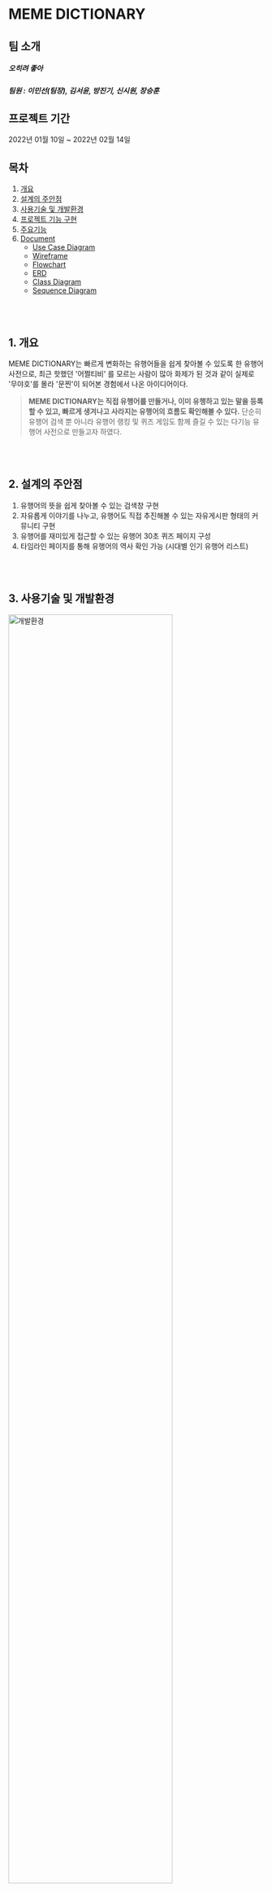 # MEME DICTIONARY

## 팀 소개
##### 오히려 좋아
##### 팀원 : 이민선(팀장), 김서윤, 방진기, 신시원, 장승훈

## 프로젝트 기간
2022년 01월 10일 ~ 2022년 02월 14일

## 목차  
1. [개요](#1-개요)
2. [설계의 주안점](#2-설계의-주안점)
3. [사용기술 및 개발환경](#3-사용기술-및-개발환경)
4. [프로젝트 기능 구현](#4-프로젝트-기능-구현)
5. [주요기능](#5-주요기능)
6. [Document](#6-document)
   - [Use Case Diagram](#use-case-diagram)
   - [Wireframe](#wireframe)
   - [Flowchart](#flowchart)
   - [ERD](#erd)
   - [Class Diagram](#class-diagram)
   - [Sequence Diagram](#sequence-diagram)


<br/><br/>
## 1. 개요
MEME DICTIONARY는 빠르게 변화하는 유행어들을 쉽게 찾아볼 수 있도록 한 유행어 사전으로,
최근 핫했던 '어쩔티비' 를 모르는 사람이 많아 화제가 된 것과 같이
실제로 '무야호'를 몰라 '문찐'이 되어본 경험에서 나온 아이디어이다.


> **MEME DICTIONARY는 직접 유행어를 만들거나, 이미 유행하고 있는 말을 등록할 수 있고,
빠르게 생겨나고 사라지는 유행어의 흐름도 확인해볼 수 있다.**
단순히 유행어 검색 뿐 아니라 유행어 랭킹 및 퀴즈 게임도 함께 즐길 수 있는
다기능 유행어 사전으로 만들고자 하였다.


<br/><br/>
## 2. 설계의 주안점
1. 유행어의 뜻을 쉽게 찾아볼 수 있는 검색창 구현
2. 자유롭게 이야기를 나누고, 유행어도 직접 추진해볼 수 있는 자유게시판 형태의 커뮤니티 구현
3. 유행어를 재미있게 접근할 수 있는 유행어 30초 퀴즈 페이지 구성
4. 타임라인 페이지를 통해 유행어의 역사 확인 가능 (시대별 인기 유행어 리스트)


<br/><br/>
## 3. 사용기술 및 개발환경


<img src="https://user-images.githubusercontent.com/100409006/158173146-fffaf59d-92a3-4bcd-b8bc-f48fb61dda60.png" alt="개발환경" width="80%">

<table>
   <tr>
    <th colspan="3">사용기술 및 개발환경</th>
  </tr>
  
  <tr>
    <td rowspan="2">개발 언어</td>
    <td>FRONT</td>
    <td>html5, js, css3</td>
  </tr>
  <tr>
    <td>BACK</td>
    <td> java, Spring/jsp</td>
  </tr>
  <tr>
    <td>IDE</td>
    <td colspan="2">eclipse, sqldeveloper</td>
  </tr>
  <tr>
    <td>SERVER</td>
    <td colspan="2">Apache Tomcat 8.5</td>
  </tr>
  <tr>
    <td>DB</td>
    <td colspan="2">oracle 11g </td>
  </tr>
  <tr>
    <td>협업</td>
    <td colspan="2">GitHub</td>
  </tr>
</table>



<br/><br/>
## 4. 프로젝트 기능 구현

- 김서윤
  - **유행어 사전**
     - 유행어 사전 검색
     - 유행어 사전 등재 요청 (첨부파일)
     - 유행어 사전 수정/삭제 요청
     
  - **유행어 타임라인**
    - 시대에 따른 유행어 조회순 조회

- 방진기
  - **회원 관리**
    - 로그인
      - 화면 구현
      - 로그인 기능
      - 아이디 찾기
      - 비밀번호 재설정
    - 마이페이지
      - 내가 쓴 글, 댓글, 퀴즈 관리
      - 회원 정보 수정
      - 회원 탈퇴
      - 로그아웃
    - 관리자페이지
      - 회원 관리
      - 유행어 사전 관리
      - 게시판 관리
      - 퀴즈 관리

- 신시원
  - **회원 관리**
    - 로그인
      - 화면 구현
    - 마이페이지
      - 화면 구현
    - 관리자페이지
      - 화면 구현
  - **유행어 추진/자유게시판**
    - 화면 구현

- 이민선
    - **메인 페이지**
      - 화면 구현
    - **유행어 추진/자유게시판**
      - 게시글
        - 게시글 목록 및 상세페이지 조회, 등록(첨부파일), 수정, 삭제
        - 게시글 신고 / 추천
        - 관리자 : 게시글 숨기기 / 보이기
        - 비회원은 조회만 허용하며 관리자는 수정 비허용
      - 댓글
        - 댓글 목록 조회, 등록, 수정, 삭제
        - 로그인 시에만 작성 가능

    - **유행어 랭킹**
        - 유행어 사전 : 조회 수에 따른 랭킹
        - 유행어 추진 / 자유 게시판 : 추천 수에 따른 랭킹
        - 유행어 퀴즈 : 회원별 맞춘 갯수에 따른 랭킹
        - 페이지 별로 메인 랭킹을 달리 함

- 장승훈
  - **유행어 퀴즈**
    - 30초 랜덤 퀴즈 : 랜덤으로 퀴즈 가져오기(이미지, 객관식 문항)
    - 퀴즈 등록 : 퀴즈 유형에 따라 객관식 문항 등록, 다중 이미지 등록
    - 퀴즈 수정 : 퀴즈 유형에 따라 객관식 문항 수정, 다중 이미지 수정
    - 퀴즈 삭제 : 퀴즈 유형에 따라 객관식 문항 삭제, 다중 이미지 삭제
    - 퀴즈 결과 : 퀴즈와 사용자의 입력값을 가져와 출력 해주고 회원의 최고 기록을 저장
    - 퀴즈 신고 : 잘못된 문제를 신고할 수 있다.
<br/><br/>


## 5. 주요기능
#### 1. 메인 페이지

![메인 페이지](https://user-images.githubusercontent.com/100409006/157794282-c823846d-2bba-41af-8710-1d0b40dba752.PNG)
![2](https://user-images.githubusercontent.com/100409006/157794441-bcda0610-f5f6-4c67-8e20-e5cdd0a821fd.PNG)

<br/><br/>

 
#### 2. 유행어 사전


![3](https://user-images.githubusercontent.com/100409006/157794445-ba71c1a0-8a49-47da-93fe-03a7944af27b.PNG)
![4](https://user-images.githubusercontent.com/100409006/157794447-49eea3c9-c064-4216-a1d1-24ac4eca5cd2.PNG)
![5](https://user-images.githubusercontent.com/100409006/157794448-aea702d4-60dd-4f89-aed3-54efb650ee6d.PNG)
![6](https://user-images.githubusercontent.com/100409006/157794444-1d37c96e-7499-4305-ab1d-469e89142608.PNG)

<br/><br/>

 
#### 3. 유행어 추진/자유게시판


![27](https://user-images.githubusercontent.com/100409006/157796185-d36443d5-e2ca-438e-8666-4bb96f64d1f7.PNG)
![28](https://user-images.githubusercontent.com/100409006/157796188-41315f8c-6cb4-4786-9069-a55adfd5fa7d.PNG)
![29](https://user-images.githubusercontent.com/100409006/157796190-71319b48-1f47-4e3d-adc9-023b67401ccc.PNG)
![30](https://user-images.githubusercontent.com/100409006/157796191-4b9ada95-42cf-47da-9c36-6b117a68defb.PNG)
![31](https://user-images.githubusercontent.com/100409006/157796193-3f4f2966-2bef-4b82-b7cb-c19fabf64cf8.PNG)
![32](https://user-images.githubusercontent.com/100409006/157796194-728cd62f-7db3-4d5e-8c90-a8d8fb37caf2.PNG)
![33](https://user-images.githubusercontent.com/100409006/157796177-f179c393-5c58-4391-ab6e-2507e47abfef.PNG)
<br/><br/>

 
#### 4. 유행어 퀴즈


![34](https://user-images.githubusercontent.com/100409006/157796628-68295f15-adbc-4c90-be3d-0863635f7f4a.PNG)
![35](https://user-images.githubusercontent.com/100409006/157796630-72641c0b-d61e-4e95-b724-5e0983279327.PNG)
![36](https://user-images.githubusercontent.com/100409006/157796631-5f149392-4d10-4912-96f8-3e01ca804271.PNG)
![37](https://user-images.githubusercontent.com/100409006/157796623-4f8c7e22-2c92-4f38-8a4e-3e75af17e4cb.PNG)
<br/><br/>


#### 5. 유행어 랭킹


![39](https://user-images.githubusercontent.com/100409006/157796644-9f5dd9d3-9e4d-4453-8fa9-718e6205c0c7.PNG)
![40](https://user-images.githubusercontent.com/100409006/157796646-da0789d0-4f17-4296-8a3b-31f7be961bb6.PNG)
![41](https://user-images.githubusercontent.com/100409006/157796643-010d890f-1fe1-44f1-b065-ff399baf3513.PNG)
<br/><br/>


#### 6. 유행어 타임라인


![38](https://user-images.githubusercontent.com/100409006/157796636-333ec66a-1b2b-4845-b2fb-c86dbb01e83c.PNG)
<br/><br/>


#### 7. 로그인 기능

![7](https://user-images.githubusercontent.com/100409006/157795362-d80aacc5-5761-4586-9601-d23561411811.PNG)
![8](https://user-images.githubusercontent.com/100409006/157795364-5920a6c3-1b2b-4886-9758-49812dd4b6b7.PNG)
![9](https://user-images.githubusercontent.com/100409006/157795365-2b8875fc-0698-49ca-9051-e79e9c85f908.PNG)
![10](https://user-images.githubusercontent.com/100409006/157795367-78d90c6f-2563-426b-818e-8f4373a13cb3.PNG)
![11](https://user-images.githubusercontent.com/100409006/157795356-1a55b211-0e3f-4b92-a6df-c59a5caca335.PNG)
<br/><br/>


#### 8. 마이페이지

![12](https://user-images.githubusercontent.com/100409006/157795772-07409bb7-f4a6-4bfc-84d2-d6e3e48c5d73.PNG)
![13](https://user-images.githubusercontent.com/100409006/157795773-74786415-afb5-43bc-b623-9ab2f834696d.PNG)
![14](https://user-images.githubusercontent.com/100409006/157795765-26382fed-9a4a-4215-a233-97280a2473d6.PNG)
![15](https://user-images.githubusercontent.com/100409006/157795768-a083759b-fb14-4d04-9829-6fb59118ee0f.PNG)
![16](https://user-images.githubusercontent.com/100409006/157795771-7fdacebf-48f2-4c75-9924-128ebd1cfd4c.PNG)

<br/><br/>

#### 9. 관리자페이지


![17](https://user-images.githubusercontent.com/100409006/157795921-e43fb6f3-83d2-464b-85a0-09f80c0ef345.PNG)
![18](https://user-images.githubusercontent.com/100409006/157795922-44f7e575-ed58-48c5-af17-7df2b327c1ce.PNG)
![19](https://user-images.githubusercontent.com/100409006/157795923-6c0e4f61-ccbe-46bd-8e8a-6a3b0a9a5821.PNG)
![20](https://user-images.githubusercontent.com/100409006/157795924-59ed83d8-b617-4a88-9a70-6728f07cdcc5.PNG)
![21](https://user-images.githubusercontent.com/100409006/157795925-c8567d63-6293-46ec-a2ef-94c45b90175f.PNG)
![22](https://user-images.githubusercontent.com/100409006/157795926-00b49ae0-08ed-4aae-820a-09719e90d2ae.PNG)
![23](https://user-images.githubusercontent.com/100409006/157795927-d9306ac3-65d8-4869-a962-866a1035487a.PNG)
![24](https://user-images.githubusercontent.com/100409006/157795928-662fcae6-fb56-4e53-9f41-f3580c9f6c87.PNG)
![25](https://user-images.githubusercontent.com/100409006/157795931-ac43f23a-88b3-40df-8862-0b95cc5406ea.PNG)
![26](https://user-images.githubusercontent.com/100409006/157795918-89c0d96c-20ad-4740-b732-e7016a5db461.PNG)

<br/><br/><br/>


## 6. Document
### Use Case Diagram
<img src="https://user-images.githubusercontent.com/100409006/158661233-24bf03e3-1299-43b3-9392-7e043bc2a829.PNG" alt="회원관리" width="50%"><img src="https://user-images.githubusercontent.com/100409006/158661236-6335097b-b107-4549-9732-d761a095b17f.PNG" alt="유행어사전" width="50%">
<img src="https://user-images.githubusercontent.com/100409006/158661239-478f054e-e649-4249-ba17-5aaaff0ba6b2.PNG" alt="게시판" width="50%"><img src="https://user-images.githubusercontent.com/100409006/158661221-c65dfd0a-1597-42c2-8e68-1cf3c75482a2.PNG" alt="퀴즈" width="50%">
<img src="https://user-images.githubusercontent.com/100409006/158661228-45d8e97f-aa02-4f05-8931-448f6068ef41.PNG" alt="타임라인" width="50%"><img src="https://user-images.githubusercontent.com/100409006/158661230-f852628d-79ce-49bc-83c5-9344be7e4634.PNG" alt="랭킹" width="50%">


<br><br>

### Wireframe
[와이어프레임 문서](https://github.com/mingulee-devel/flutter_kdubus-app/files/8301714/-.-.pdf)

<br><br>

### Flowchart

##### 사용자
<img src="https://user-images.githubusercontent.com/100409006/158662408-5f9dad17-fb55-4fba-9ad1-03b364d2aad8.png" alt="사용자" width="70%">


##### 관리자
<img src="https://user-images.githubusercontent.com/100409006/158662402-ce8144e8-a2cb-425a-a4d5-b68da28cbf27.png" alt="관리자" width="70%">

<!--
<img src="https://user-images.githubusercontent.com/100409006/158661773-26b53041-6d9e-4ad1-89b2-f63f76e37519.PNG" alt="사용자 플로우차트" width="50%"><img src="https://user-images.githubusercontent.com/100409006/158661778-d35af87c-5180-4db1-8b3c-179196d6f250.PNG" alt="로그인 유행어사전" width="50%">
<img src="https://user-images.githubusercontent.com/100409006/158661780-0ee58ecf-e085-40b8-a8e2-a69610dda4de.PNG" alt="게시판 랭킹" width="50%"><img src="https://user-images.githubusercontent.com/100409006/158661760-d46b4480-060d-4b5e-af35-d587970c1667.PNG" alt="퀴즈 타임라인" width="50%">
<img src="https://user-images.githubusercontent.com/100409006/158661764-ab5b5b12-dd4d-4e17-ba48-82e4975acc8e.PNG" alt="관리자" width="50%"><img src="https://user-images.githubusercontent.com/100409006/158661768-7f724da8-98a6-44b0-9c87-6b4b29359aff.PNG" alt="회원 사전" width="50%">
<img src="https://user-images.githubusercontent.com/100409006/158661770-91bd41d5-8226-4a4d-92b1-fb227d3710c0.PNG" alt="게시판 퀴즈" width="50%">
-->

<br><br>
### ERD
##### 회원 (논리, 물리)
<img src="https://user-images.githubusercontent.com/100409006/158663932-ace87749-8e02-4de3-b3a8-bff43170e7dc.PNG" alt="회원 논리" width="300px"> <img src="https://user-images.githubusercontent.com/100409006/158663933-98da7e7a-3e21-47c8-bec2-aee20f809ecb.PNG" alt="회원 물리" width="400px">
##### 유행어 사전 (논리, 물리)
<img src="https://user-images.githubusercontent.com/100409006/158663923-540c249e-995d-465a-a654-a97946c6f924.PNG" alt="사전 논리" width="500px"> <img src="https://user-images.githubusercontent.com/100409006/158663926-8748df9f-9159-479a-bd40-67679c9d33b7.PNG" alt="사전 물리" width="500px">
##### 유행어 추진 / 자유게시판 (논리, 물리)
<img src="https://user-images.githubusercontent.com/100409006/158663912-a7207a2c-f574-4747-bce7-78e8e359b18d.PNG" alt="게시판 논리" width="500px"> <img src="https://user-images.githubusercontent.com/100409006/158663921-8f4ed0c8-848c-4a0f-9eb6-797a118348e7.PNG" alt="게시판 물리" width="500px">
##### 유행어 퀴즈 (논리, 물리)
<img src="https://user-images.githubusercontent.com/100409006/158663927-3e78ab51-9d7a-447f-958a-23fdd5179f1a.PNG" alt="퀴즈 논리" width="500px"> <img src="https://user-images.githubusercontent.com/100409006/158663928-d53e3ec3-33f3-4aa6-991e-d47166a8ad85.PNG" alt="퀴즈 물리" width="500px">


<br/><br/>


##### 테이블 기술서
<img src="https://user-images.githubusercontent.com/100409006/158596658-c7f483d7-df2f-4d4e-a4ed-c48a9e5a95e8.PNG" alt="member_tbl" width="50%">

<img src="https://user-images.githubusercontent.com/100409006/158596639-17d73031-103d-4a21-8b35-240d4013cdf9.PNG" alt="meme_tbl" width="50%"><img src="https://user-images.githubusercontent.com/100409006/158596643-4b17c744-b4cf-4e8f-80d6-35e6173e375a.PNG" alt="meme_file, meme_request" width="50%">

<img src="https://user-images.githubusercontent.com/100409006/158596646-a2e639b7-f9fe-4c1d-a10a-14faea75e249.PNG" alt="board_tbl" width="50%"><img src="https://user-images.githubusercontent.com/100409006/158596648-a36547c2-3c37-402e-83fd-1d6a279073c1.PNG" alt="board_file,recommend_tbl" width="50%">
<img src="https://user-images.githubusercontent.com/100409006/158596649-c8df9221-9038-4fa7-bf5e-0994eb77dd1c.PNG" alt="comment_tbl" width="50%">

<img src="https://user-images.githubusercontent.com/100409006/158596652-51397041-1d44-4b31-b703-85764aaf0e55.PNG" alt="quiz_tbl" width="50%"><img src="https://user-images.githubusercontent.com/100409006/158596653-673040e5-bbd0-4d78-897c-02402c6fd323.PNG" alt="quiz_file, quiz_ch" width="50%">
<img src="https://user-images.githubusercontent.com/100409006/158596654-86d7c5c1-82bb-4e84-b812-518ca6b0c2d2.PNG" alt="quiz_best, report_tbl" width="50%">

<br/><br/>

### Class Diagram
<img src="https://user-images.githubusercontent.com/100409006/158534222-528fdb32-1a03-40f1-b39e-35cf61c5dd52.PNG" alt="회원관리" width="50%"><img src="https://user-images.githubusercontent.com/100409006/158534225-cb7f97f1-c642-4a7e-8d69-83fc8e6c5c15.PNG" alt="유행어사전" width="50%">
<img src="https://user-images.githubusercontent.com/100409006/158534229-162b5c91-6a94-4d7c-8d59-5e0c13e07e37.PNG" alt="유행어 추진/자유게시판" width="50%"><img src="https://user-images.githubusercontent.com/100409006/158534231-f3b441ea-8fe9-4637-8f8e-acaff1c4a09e.PNG" alt="유행어퀴즈" width="50%">
<img src="https://user-images.githubusercontent.com/100409006/158534232-cb5037d0-8605-4800-8e00-75a8aa8a666a.PNG" alt="타임라인" width="50%"><img src="https://user-images.githubusercontent.com/100409006/158534235-45efffe5-3154-4f06-8aa5-1b6422adfb8e.PNG" alt="랭킹" width="50%">

<br/><br/>

### Sequence Diagram
##### 회원 관리
<img src="https://user-images.githubusercontent.com/100409006/158545112-22b06b38-9854-4fe7-8141-1b4008b6504b.PNG" alt="회원관리 : 회원가입" width="50%"><img src="https://user-images.githubusercontent.com/100409006/158545114-8d0aaede-353f-4d9e-9978-119044063c02.PNG" alt="회원관리 : 로그인" width="50%">
<img src="https://user-images.githubusercontent.com/100409006/158545116-d7261c14-af66-4285-b2ac-655857de510c.PNG" alt="회원관리 : 아이디 비번 찾기" width="50%">


<img src="https://user-images.githubusercontent.com/100409006/158545118-d96d362f-0bcb-4774-b34b-12dd5dfc4557.PNG" alt="마이페이지 : 내가 쓴 글" width="50%"><img src="https://user-images.githubusercontent.com/100409006/158545121-ae3b9394-e3d4-47cd-b13f-dcc463b0ad1f.PNG" alt="마이페이지 : 내가 쓴 댓글" width="50%">
<img src="https://user-images.githubusercontent.com/100409006/158545125-1bfc86eb-f2aa-4b1d-b7a1-33c4545ccec8.PNG" alt="마이페이지 : 내가 만든 퀴즈" width="50%"><img src="https://user-images.githubusercontent.com/100409006/158545127-9f69f101-3d13-4060-834d-ba280a98e78b.PNG" alt="마이페이지 : 회원 정보 수정" width="50%">
<img src="https://user-images.githubusercontent.com/100409006/158545129-5a3c1247-6e86-45a7-b994-a73574c60ec3.PNG" alt="마이페이지 : 회원 탈퇴" width="50%">


<img src="https://user-images.githubusercontent.com/100409006/158545130-4c121ad9-6180-42a6-9740-20d3f29a64ce.PNG" alt="관리자 : 회원관리" width="50%"><img src="https://user-images.githubusercontent.com/100409006/158545099-2d2c4609-4ad5-48ab-80ce-4f951b51c729.PNG" alt="관리자 : 사전관리" width="50%">
<img src="https://user-images.githubusercontent.com/100409006/158545108-4adc2455-9c84-4ea2-8b77-0e7904a4fb08.PNG" alt="관리자 : 게시글관리" width="50%"><img src="https://user-images.githubusercontent.com/100409006/158545110-a77ebc1e-699f-4470-beb7-0db1a7db2d6e.PNG" alt="관리자 : 퀴즈 관리" width="50%">

<br/><br/>

##### 유행어 사전
<img src="https://user-images.githubusercontent.com/100409006/158546871-4ae58c1a-ce6a-4ae0-83ce-846fb51b0a9a.PNG" alt="이미지" width="50%"><img src="https://user-images.githubusercontent.com/100409006/158546864-1272e921-51de-42cd-b61b-271499b4446f.PNG" alt="이미지" width="50%"><img src="https://user-images.githubusercontent.com/100409006/158546869-8bcefb84-deb1-45dd-ae3a-fd091b05d59d.PNG" alt="이미지" width="50%">

<br/><br/>

##### 유행어 추진/자유 게시판
<img src="https://user-images.githubusercontent.com/100409006/158549565-2554e19d-9d98-44cf-ab1f-47df284f1b62.PNG" alt="게시글리스트" width="50%"><img src="https://user-images.githubusercontent.com/100409006/158549571-b02e0760-646f-4e37-af8f-ac49e640b6c5.PNG" alt="상세페이지" width="50%">
<img src="https://user-images.githubusercontent.com/100409006/158549566-44efe89e-6573-4c99-95f6-974590b1770f.PNG" alt="게시글 등록" width="50%"><img src="https://user-images.githubusercontent.com/100409006/158549573-d4b8f219-47fa-4016-adec-5dd3a237118a.PNG" alt="게시글 수정" width="50%">
<img src="https://user-images.githubusercontent.com/100409006/158549575-36445563-cdc4-43c1-b126-29295a125f7c.PNG" alt="게시글 삭제" width="50%">


<img src="https://user-images.githubusercontent.com/100409006/158549577-89d951c3-d4ae-4a9e-9c6f-bf0e2c8dcbd3.PNG" alt=" 게시글 추천" width="50%"><img src="https://user-images.githubusercontent.com/100409006/158549536-b6a38e9e-0b9c-4461-a95d-ce27abe102a1.PNG" alt="게시글 신고" width="50%">
<img src="https://user-images.githubusercontent.com/100409006/158549542-906cac81-f7c3-458a-acef-3d7aa16f3dee.PNG" alt="게시글 숨기기" width="50%"><img src="https://user-images.githubusercontent.com/100409006/158549546-fbca65d8-839b-4738-badd-ed674bafef45.PNG" alt="게시글 보이기" width="50%">


<img src="https://user-images.githubusercontent.com/100409006/158549552-55fa39cd-2ec8-4f58-a7bb-43ea221e6c1c.PNG" alt="댓글 리스트" width="50%"><img src="https://user-images.githubusercontent.com/100409006/158549556-9aaa5418-fabc-465b-99e1-149498f15bd0.PNG" alt="댓글 등록" width="50%">
<img src="https://user-images.githubusercontent.com/100409006/158549561-c95db1a7-d049-4143-ad94-df9ca4bc4ce1.PNG" alt="댓글 수정" width="50%"><img src="https://user-images.githubusercontent.com/100409006/158549563-5398d9df-27d8-48e9-a168-fe451a7ff0b0.PNG" alt="댓글 삭제" width="50%">

<br/><br/>

##### 유행어 퀴즈
<img src="https://user-images.githubusercontent.com/100409006/158550226-33ad7fa1-76f0-4c04-8f70-3f39e2912eb8.PNG" alt="퀴즈 등록" width="50%"><img src="https://user-images.githubusercontent.com/100409006/158550229-9e0499b0-069b-4c66-b09d-4745e761814c.PNG" alt="퀴즈 수정" width="50%">
<img src="https://user-images.githubusercontent.com/100409006/158550236-80850c3b-98ab-43b9-bb34-ba959ee154fc.PNG" alt="퀴즈 삭제" width="50%"><img src="https://user-images.githubusercontent.com/100409006/158550240-1e3a803a-3027-4dbe-8d5d-21ae4ae24210.PNG" alt="랜덤 퀴즈" width="50%">
<img src="https://user-images.githubusercontent.com/100409006/158550245-0d358900-c3b2-4b7b-80be-54c494043fa1.PNG" alt="퀴즈결과" width="50%"><img src="https://user-images.githubusercontent.com/100409006/158550222-12afdf05-0f4d-474a-a42f-090fd868400c.PNG" alt="퀴즈신고" width="50%">

<br/><br/>

##### 유행어 타임라인
<img src="https://user-images.githubusercontent.com/100409006/158550596-1af24c79-19ee-4d76-a20d-5d03f66e20b5.PNG" alt="타임라인" width="50%">

<br/><br/>

##### 랭킹
<img src="https://user-images.githubusercontent.com/100409006/158550612-e2658bcb-ac6a-49f9-a8fa-9fcb2272c9c6.PNG" alt="랭킹" width="50%">
